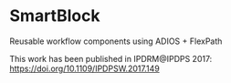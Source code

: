 # SmartBlock
Reusable workflow components using ADIOS + FlexPath

This work has been published in IPDRM@IPDPS 2017:
https://doi.org/10.1109/IPDPSW.2017.149
